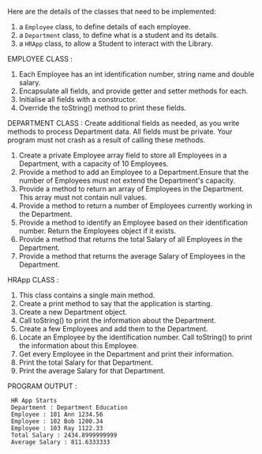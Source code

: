 Here are the details of the classes that need to be implemented:

1. a `Employee` class, to define details of each employee.
2. a `Department` class, to define what is a student and its details.
3. a `HRApp` class, to allow a Student to interact with the Library.

EMPLOYEE CLASS :
1. Each Employee has an int identification number, string name and double salary.
2. Encapsulate all fields, and provide getter and setter methods for each.
3. Initialise all fields with a constructor.
4. Override the toString() method to print these fields.
 
DEPARTMENT CLASS :
Create additional fields as needed, as you write methods to process Department data. All fields must be private. Your program must not crash as a result of calling these methods.
1. Create a private Employee array field to store all Employees in a Department, with a capacity of 10 Employees.
2. Provide a method to add an Employee to a Department.Ensure that the number of Employees must not extend the Department's capacity.
3. Provide a method to return an array of Employees in the Department. This array must not contain null values.
4. Provide a method to return a number of Employees currently working in the Department.   
5. Provide a method to identify an Employee based on their identification number. Return the Employees object if it exists.
6. Provide a method that returns the total Salary of all Employees in the Department.
7. Provide a method that returns the average Salary of Employees in the Department.

HRApp CLASS :
1. This class contains a single main method.
2. Create a print method to say that the application is starting.
3. Create a new Department object.
4. Call toString() to print the information about the Department.
5. Create a few Employees and add them to the Department.
6. Locate an Employee by the identification number. Call toString() to print the information about this Employee.
7. Get every Employee in the Department and print their information.
8. Print the total Salary for that Department.
9. Print the average Salary for that Department. 

PROGRAM OUTPUT :

```
 HR App Starts
 Department : Department Education
 Employee : 101 Ann 1234.56
 Employee : 102 Bob 1200.34
 Employee : 103 Ray 1122.33
 Total Salary : 2434.8999999999
 Average Salary : 811.6333333
```